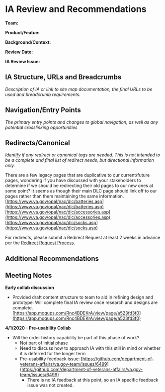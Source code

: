 # IA Review and Recommendations

**Team:**

**Product/Featue:**

**Background/Context:**

**Review Date:**

**IA Review Issue:**

## IA Structure, URLs and Breadcrumbs 

_Description of IA or link to site map documentation, the final URLs to be used and breadcrumb requirements._ 

## Navigation/Entry Points 

_The primary entry points and changes to global navigation, as well as any potential crosslinking opportunities_

## Redirects/Canonical 

_Identify if any redirect or canonical tags are needed. This is not intended to be a complete and final list of redirect needs, but directional information only._

There are a few legacy pages that are duplicative to our current/future pages, wondering if you have discussed with your stakeholders to determine if we should be redirecting their old pages to our new ones at some point? It seems as though their main DLC page should link off to our pages rather than them maintaining the same information. [https://www.va.gov/opal/nac/dlc/batteries.asp](https://www.va.gov/opal/nac/dlc/batteries.asp) [https://www.va.gov/opal/nac/dlc/accessories.asp](https://www.va.gov/opal/nac/dlc/accessories.asp) [https://www.va.gov/opal/nac/dlc/socks.asp](https://www.va.gov/opal/nac/dlc/socks.asp)

For redirects, please submit a Redirect Request at least 2 weeks in advance per the [Redirect Request Process](https://github.com/department-of-veterans-affairs/va.gov-team/blob/master/platform/information-architecture/request-redirect.md).

## Additional Recommendations

## Meeting Notes

**Early collab discussion**

* Provided draft content structure to team to aid in refining design and prototype. Will complete final IA review once research and designs are complete. [https://app.moqups.com/Rnc4BDEKrA/view/page/a523fd3f0](https://app.moqups.com/Rnc4BDEKrA/view/page/a523fd3f0) 

**4/1/2020 - Pre-usability Collab**

* Will the order history capability be part of this phase of work?
  * Not part of initial phase
  * Need to discuss how to approach IA with this still in mind or whether it is deferred for the longer term
  * Pre-usability feedback issue: [https://github.com/department-of-veterans-affairs/va.gov-team/issues/6499](https://github.com/department-of-veterans-affairs/va.gov-team/issues/6499)
    * There is no IA feedback at this point, so an IA specific feedback issue was not created. 

